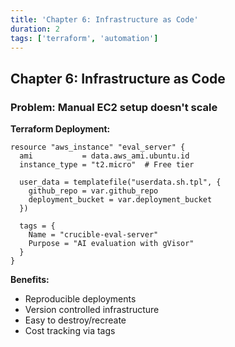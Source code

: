 ```yaml
---
title: 'Chapter 6: Infrastructure as Code'
duration: 2
tags: ['terraform', 'automation']
---
```


## Chapter 6: Infrastructure as Code

### Problem: Manual EC2 setup doesn't scale

**Terraform Deployment:**

```hcl
resource "aws_instance" "eval_server" {
  ami           = data.aws_ami.ubuntu.id
  instance_type = "t2.micro"  # Free tier

  user_data = templatefile("userdata.sh.tpl", {
    github_repo = var.github_repo
    deployment_bucket = var.deployment_bucket
  })

  tags = {
    Name = "crucible-eval-server"
    Purpose = "AI evaluation with gVisor"
  }
}
```

**Benefits:**

- Reproducible deployments
- Version controlled infrastructure
- Easy to destroy/recreate
- Cost tracking via tags
